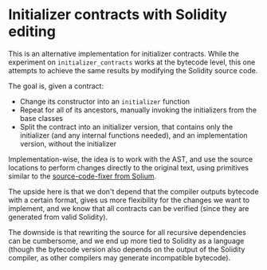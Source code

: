 # Initializer contracts with Solidity editing

This is an alternative implementation for initializer contracts. While the experiment on `initializer_contracts` works at the bytecode level, this one attempts to achieve the same results by modifying the Solidity source code.

The goal is, given a contract:
- Change its constructor into an `initializer` function
- Repeat for all of its ancestors, manually invoking the initializers from the base classes
- Split the contract into an initializer version, that contains only the initializer (and any internal functions needed), and an implementation version, without the initializer

Implementation-wise, the idea is to work with the AST, and use the source locations to perform changes directly to the original text, using primitives similar to the [source-code-fixer from Solium](https://github.com/duaraghav8/Solium/tree/master/lib/autofix).

The upside here is that we don't depend that the compiler outputs bytecode with a certain format, gives us more flexibility for the changes we want to implement, and we know that all contracts can be verified (since they are generated from valid Solidity). 

The downside is that rewriting the source for all recursive dependencies can be cumbersome, and we end up more tied to Solidity as a language (though the bytecode version also depends on the output of the Solidity compiler, as other compilers may generate incompatible bytecode).